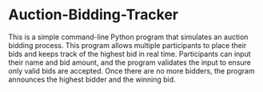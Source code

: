 # Auction-Bidding-Tracker
This is a simple command-line Python program that simulates an auction bidding process. This program allows multiple participants to place their bids and keeps track of the highest bid in real time. Participants can input their name and bid amount, and the program validates the input to ensure only valid bids are accepted. Once there are no more bidders, the program announces the highest bidder and the winning bid.

